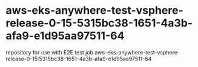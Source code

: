 # aws-eks-anywhere-test-vsphere-release-0-15-5315bc38-1651-4a3b-afa9-e1d95aa97511-64
repository for use with E2E test job aws-eks-anywhere-test-vsphere-release-0-15:5315bc38-1651-4a3b-afa9-e1d95aa97511-64
